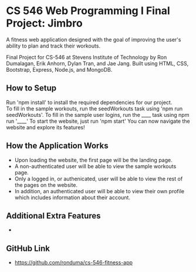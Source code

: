# CS 546 Web Programming I Final Project: Jimbro
A fitness web application designed with the goal of improving the user's ability to plan and track their workouts.

Final Project for CS-546 at Stevens Institute of Technology by Ron Dumalagan, Erik Anhorn, Dylan Tran, and Jae Jang.
Built using HTML, CSS, Bootstrap, Express, Node.js, and MongoDB.

## How to Setup
Run 'npm install' to install the required dependencies for our project.  
To fill in the sample workouts, run the seedWorkouts task using 
    'npm run seedWorkouts'.
To fill in the sample user logins, run the ____ task using
    npm run '____'
To start the website, just run 
    'npm start'
You can now navigate the website and explore its features!

## How the Application Works
- Upon loading the website, the first page will be the landing page.
- A non-authenticated user will be able to view the sample workouts page.
- Only a logged in, or authenicated, user will be able to view the rest of the pages on the website. 
- In addition, an authenticated user will be able to view their own profile which includes information about their account.

## Additional Extra Features
- 

## GitHub Link
- https://github.com/ronduma/cs-546-fitness-app